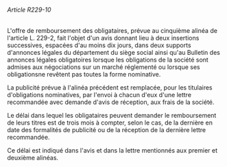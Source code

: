 ###### Article R229-10

L'offre de remboursement des obligataires, prévue au cinquième alinéa de l'article L. 229-2, fait l'objet d'un avis donnant lieu à deux insertions successives, espacées d'au moins dix jours, dans deux supports d'annonces légales du département du siège social ainsi qu'au Bulletin des annonces légales obligatoires lorsque les obligations de la société sont admises aux négociations sur un marché réglementé ou lorsque ses obligationsne revêtent pas toutes la forme nominative.

La publicité prévue à l'alinéa précédent est remplacée, pour les titulaires d'obligations nominatives, par l'envoi à chacun d'eux d'une lettre recommandée avec demande d'avis de réception, aux frais de la société.

Le délai dans lequel les obligataires peuvent demander le remboursement de leurs titres est de trois mois à compter, selon le cas, de la dernière en date des formalités de publicité ou de la réception de la dernière lettre recommandée.

Ce délai est indiqué dans l'avis et dans la lettre mentionnés aux premier et deuxième alinéas.

